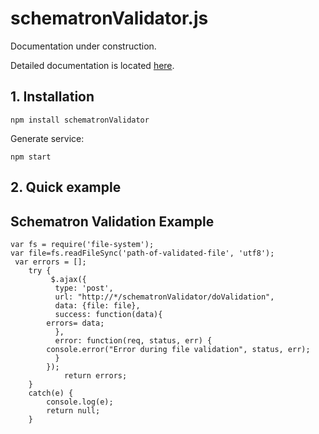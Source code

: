 # schematronValidator.js

Documentation under construction.

Detailed documentation is located [here](https://github.com/ucalis/SchematronValidator).

## 1. Installation

```
npm install schematronValidator
```

Generate service:
```
npm start
```

## 2. Quick example



## Schematron Validation Example 

```
var fs = require('file-system');
var file=fs.readFileSync('path-of-validated-file', 'utf8');
 var errors = []; 
	try {
 		 $.ajax({
	      type: 'post',
	      url: "http://*/schematronValidator/doValidation",
	      data: {file: file},
	      success: function(data){
		errors= data;
	      },
	      error: function(req, status, err) {
		console.error("Error during file validation", status, err);
	      }
	    });
            return errors;
	}
	catch(e) {
		console.log(e);
		return null;
	}
